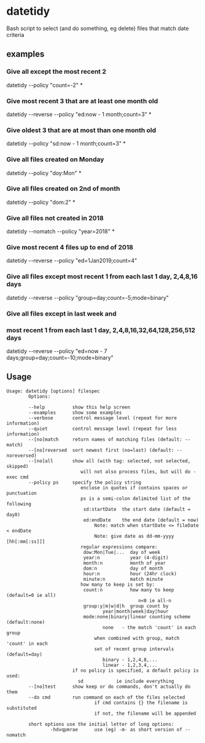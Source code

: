 # datetidy
Bash script to select (and do something, eg delete) files that match date criteria

## examples

###       Give all except the most recent 2
datetidy --policy "count=-2" *

###       Give most recent 3 that are at least one month old
datetidy --reverse --policy "ed:now - 1 month;count=3" *

###      Give oldest 3 that are at most than one month old
datetidy --policy "sd:now - 1 month;count=3" *

###       Give all files created on Monday
datetidy --policy "doy:Mon" *

###       Give all files created on 2nd of month
datetidy --policy "dom:2" *

###       Give all files not created in 2018
datetidy --nomatch --policy "year=2018" *

###       Give most recent 4 files up to end of 2018
datetidy --reverse --policy "ed=1Jan2019;count=4"

###       Give all files except most recent 1 from each last 1 day, 2,4,8,16 days
datetidy --reverse --policy "group=day;count=-5;mode=binary"

###       Give all files except in last week and 
###          most recent 1 from each last 1 day, 2,4,8,16,32,64,128,256,512 days
datetidy --reverse --policy "ed=now - 7 days;group=day;count=-10;mode=binary"

## Usage

~~~
Usage: datetidy [options] filespec
        Options:

        --help          show this help screen
        --examples      show some examples
        --verbose       control message level (repeat for more information)
        --quiet         control message level (repeat for less information)
        --[no]match     return names of matching files (default: --match)
        --[no]reversed  sort newest first (no=last) (default: --noreversed)
        --[no]all       show all (with tag: selected, not selected, skipped)
                           will not also process files, but will do -exec cmd
        --policy ps     specify the policy string
                           enclose in quotes if contains spaces or punctuation
                           ps is a semi-colon delimited list of the following 
                            sd:startDate  the start date (default = day0)
                            ed:endDate    the end date (default = now)
                                Note: match when startDate <= fileDate < endDate
                                Note: give date as dd-mm-yyyy [hh[:mm[:ss]]]
                           regular expressions compare:
                            dow:Mon|Tue|...  day of week
                            year:n           year (4-digit)
                            month:n          month of year
                            dom:n            day of month
                            hour:n           hour (24hr clock)
                            minute:n         match minute
                           how many to keep is set by:
                            count:n          how many to keep (default=0 ie all)
                                                n<0 ie all-n
                            group:y|m|w|d|h  group count by 
                                   year|month|week|day|hour
                            mode:none|binary|linear counting scheme (default:none)
                                   none   - the match 'count' in each group
                                when combined with group, match 'count' in each
                                set of recent group intervals (default=day)
                                   binary - 1,2,4,8,...
                                   linear - 1,2,3,4,...
                        if no policy is specified, a default policy is used:
                          sd            ie include everything
        --[no]test      show keep or do commands, don't actually do them
        --do cmd        run command on each of the files selected
                                if cmd contains {} the filename is substituted
                                if not, the filename will be appended

        short options use the initial letter of long options:
                -hdvqpmrae      use (eg) -m- as short version of --nomatch
~~~
